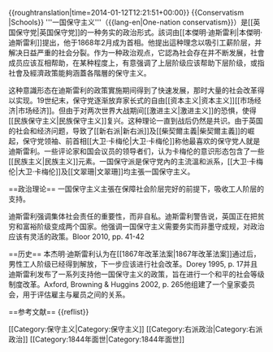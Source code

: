 {{roughtranslation|time=2014-01-12T12:21:51+00:00}}
{{Conservatism |Schools}}
'''一国保守主义'''（{{lang-en|One-nation conservatism}}）是[[英国保守党|英国保守党]]的一种务实的政治形式。該词由[[本傑明·迪斯雷利|本傑明·迪斯雷利]]提出，他于1868年2月成为首相。他提出這种理念以吸引工薪阶层，并解决日益严重的社会分裂。作为一种政治观点，它認為社会存在并不断发展，社會成员应该互相帮助，在某种程度上，有意强调了上层阶级应该帮助下层阶级，或指社會及經濟政策能夠涵蓋各階層的保守主义。

这种意識形态在迪斯雷利的政策實施期间得到了快速发展，那时大量的社会改革得以实现。19世纪末，保守党逐渐放弃家长式的自由[[资本主义|资本主义]][[市场经济|市场经济]]。但由于对两次世界大战期间[[激进主义|激进主义]]的恐惧，使得[[民族保守主义|民族保守主义]]复兴。这种理论一直到战后仍然是共识。由于英国的社会和经济问题，导致了[[新右派|新右派]]及[[柴契爾主義|柴契爾主義]]的崛起，保守党领袖、前首相[[大卫·卡梅伦|大卫·卡梅伦]]称他最喜欢的保守党人就是迪斯雷利。一些评论家和国会议员的领导者们，认为卡梅伦的意识形态包含了一些[[民族主义|民族主义]]元素。一国保守派是保守党內的主流溫和派系，[[大卫·卡梅伦|大卫·卡梅伦]]及[[文翠珊|文翠珊]]均主張一国保守主义。

==政治理论==
一国保守主义主張在保障社会阶层完好的前提下，吸收工人阶层的支持。

迪斯雷利强调集体社会责任的重要性，而非自私。迪斯雷利警告说，英国正在把贫穷和富裕阶级变成两个国家。他强调一国保守主义需要务实而非墨守成规，对政治应该有灵活的政策。<ref>Bloor 2010, pp. 41-42</ref>

==历史==
本杰明·迪斯雷利认为在[[1867年改革法案|1867年改革法案]]通过后，男性工人阶级已经得到解放，下一步应该进行社会改革。<ref>Dorey 1995, p. 17</ref>并且迪斯雷利发布了一系列支持他一国保守主义的政策，旨在进行一个和平的社会等级制度改革。<ref name=ABH265>Axford, Browning & Huggins 2002, p. 265</ref>他组建了一个皇家委员会，用于评估雇主与雇员之间的关系。

==参考文献==
{{reflist}}

[[Category:保守主义|Category:保守主义]]
[[Category:右派政治|Category:右派政治]]
[[Category:1844年面世|Category:1844年面世]]
